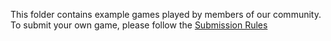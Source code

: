 This folder contains example games played by members of our community.  
To submit your own game, please follow the [Submission Rules](https://github.com/Az-Neter/The-Game-of-Forms/blob/main/Rules/Submissions.md)
